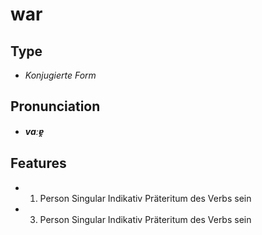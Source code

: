 # war
## Type
- _Konjugierte Form_
## Pronunciation
- **_vaːɐ̯_**
## Features
-  1. Person Singular Indikativ Präteritum des Verbs sein
-  3. Person Singular Indikativ Präteritum des Verbs sein
